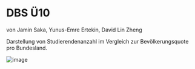 # DBS Ü10
von Jamin Saka, Yunus-Emre Ertekin, David Lin Zheng

Darstellung von Studierendenanzahl im Vergleich zur Bevölkerungsquote pro Bundesland.

![image](https://github.com/ItsJamin/database-systems-assignment/assets/103188307/a50d9de4-334c-4c09-ad34-ffbc0e9e0021)
